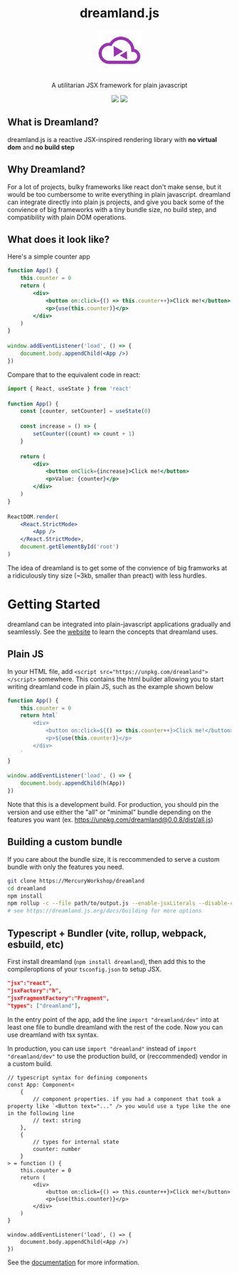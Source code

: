 <h1 align="center">dreamland.js</h1>
<p align="center"><img src="./static/logo.png" alt="logo" height="100"></p>
<p align="center">A utilitarian JSX framework for plain javascript</p>

<div align="center">
  <img src="https://img.shields.io/github/issues/MercuryWorkshop/dreamlandjs?style=for-the-badge&color=purple" height="25"/>
  <img src="https://img.shields.io/github/stars/MercuryWorkshop/dreamlandjs?style=for-the-badge" height="25"/>
</div>

## What is Dreamland?

dreamland.js is a reactive JSX-inspired rendering library with **no virtual dom** and **no build step**

## Why Dreamland?

For a lot of projects, bulky frameworks like react don't make sense, but it would be too cumbersome to write everything in plain javascript. dreamland can integrate directly into plain js projects, and give you back some of the convience of big frameworks with a tiny bundle size, no build step, and compatibility with plain DOM operations.

## What does it look like?

Here's a simple counter app

```jsx
function App() {
    this.counter = 0
    return (
        <div>
            <button on:click={() => this.counter++}>Click me!</button>
            <p>{use(this.counter)}</p>
        </div>
    )
}

window.addEventListener('load', () => {
    document.body.appendChild(<App />)
})
```

Compare that to the equivalent code in react:

```jsx
import { React, useState } from 'react'

function App() {
    const [counter, setCounter] = useState(0)

    const increase = () => {
        setCounter((count) => count + 1)
    }

    return (
        <div>
            <button onClick={increase}>Click me!</button>
            <p>Value: {counter}</p>
        </div>
    )
}

ReactDOM.render(
    <React.StrictMode>
        <App />
    </React.StrictMode>,
    document.getElementById('root')
)
```

The idea of dreamland is to get some of the convience of big framworks at a ridiculously tiny size (~3kb, smaller than preact) with less hurdles.

# Getting Started

dreamland can be integrated into plain-javascript applications gradually and seamlessly. See the [website](https://dreamland.js.org) to learn the concepts that dreamland uses.

## Plain JS

In your HTML file, add `<script src="https://unpkg.com/dreamland"></script>` somewhere. This contains the html builder allowing you to start writing dreamland code in plain JS, such as the example shown below

```javascript
function App() {
    this.counter = 0
    return html`
        <div>
            <button on:click=${() => this.counter++}>Click me!</button>
            <p>${use(this.counter)}</p>
        </div>
    `
}

window.addEventListener('load', () => {
    document.body.appendChild(h(App))
})
```

Note that this is a development build. For production, you should pin the version and use either the "all" or "minimal" bundle depending on the features you want (ex. https://unpkg.com/dreamland@0.0.8/dist/all.js)

## Building a custom bundle

If you care about the bundle size, it is reccommended to serve a custom bundle with only the features you need.

```bash
git clone https://MercuryWorkshop/dreamland
cd dreamland
npm install
npm rollup -c --file path/to/output.js --enable-jsxLiterals --disable-css
# see https://dreamland.js.org/docs/building for more options
```

## Typescript + Bundler (vite, rollup, webpack, esbuild, etc)

First install dreamland (`npm install dreamland`), then add this to the compileroptions of your `tsconfig.json` to setup JSX.

```json
"jsx":"react",
"jsxFactory":"h",
"jsxFragmentFactory":"Fragment",
"types": ["dreamland"],
```

In the entry point of the app, add the line `import "dreamland/dev"` into at least one file to bundle dreamland with the rest of the code. Now you can use dreamland with tsx syntax.

In production, you can use `import "dreamland"` instead of `import "dreamland/dev"` to use the production build, or (reccommended) vendor in a custom build.

```tsx
// typescript syntax for defining components
const App: Component<
    {
        // component properties. if you had a component that took a property like `<Button text="..." /> you would use a type like the one in the following line
        // text: string
    },
    {
        // types for internal state
        counter: number
    }
> = function () {
    this.counter = 0
    return (
        <div>
            <button on:click={() => this.counter++}>Click me!</button>
            <p>{use(this.counter)}</p>
        </div>
    )
}

window.addEventListener('load', () => {
    document.body.appendChild(<App />)
})
```

See the [documentation](https://dreamland.js.org) for more information.
